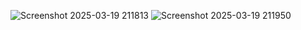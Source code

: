![Screenshot 2025-03-19 211813](https://github.com/user-attachments/assets/0208cbdb-b88d-4d3c-9441-beb1430a91a7)
![Screenshot 2025-03-19 211950](https://github.com/user-attachments/assets/96edc195-90a4-451f-8754-b81cbdce6653)

